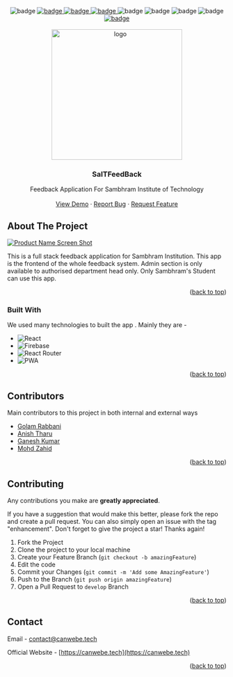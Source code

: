 <div id="top"></div>

<!-- PROJECT SHIELDS -->

<div align='center'>
  <img src='https://img.shields.io/netlify/ae22e8e4-9d21-49bb-aa54-4ac93d30bbd5' alt='badge'/>
  <a href="https://github.com/canwebe/SaITFeedBack/issues">
  <img src='https://img.shields.io/github/issues/canwebe/SaITFeedBack' alt='badge'/>
  </a>
  <a href="https://github.com/canwebe/SaITFeedBack/network">
   <img src='https://img.shields.io/github/forks/canwebe/SaITFeedBack' alt='badge'/>
  </a>
  <a href="https://github.com/canwebe/SaITFeedBack/stargazers">
    <img src='https://img.shields.io/github/stars/canwebe/SaITFeedBack' alt='badge'/>
  </a>
  <img src='https://img.shields.io/github/languages/top/canwebe/SaITFeedBack' alt='badge'/>
  <img src='https://img.shields.io/github/languages/count/canwebe/SaITFeedBack' alt='badge'/>
  <img src='https://img.shields.io/github/repo-size/canwebe/SaITFeedBack' alt='badge'/>
  <img src='https://img.shields.io/github/contributors/canwebe/saitfeedback' alt='badge'/>
  <a href="https://twitter.com/intent/tweet?text=Wow:&url=https%3A%2F%2Fgithub.com%2Fcanwebe%2FSaITFeedBack">
     <img src='https://img.shields.io/twitter/url?style=social&url=https%3A%2F%2Ftwitter.com%2Fteamcanwebe' alt='badge'/>
  </a>
 
</div>

<!--
*** I'm using markdown "reference style" links for readability.
*** Reference links are enclosed in brackets [ ] instead of parentheses ( ).
*** See the bottom of this document for the declaration of the reference variables
*** for contributors-url, forks-url, etc. This is an optional, concise syntax you may use.
*** https://www.markdownguide.org/basic-syntax/#reference-style-links
-->

<!-- PROJECT LOGO -->
<br />
<div align="center">
  <a href="https://github.com/canwebe/SaITFeedBack">
    <img width="300px" height="300px" src="public/logo512n.png" alt="logo"/>
  </a>

  <h3 align="center">SaITFeedBack</h3>

  <p align="center">
    Feedback Application For Sambhram Institute of Technology
    <br />
    <br />
    <a href="https://saitfeedback.netlify.app">View Demo</a>
    ·
    <a href="https://github.com/canwebe/SaITFeedBack/issues">Report Bug</a>
    ·
    <a href="https://github.com/canwebe/SaITFeedBack/issues">Request Feature</a>
  </p>
</div>

<!-- ABOUT THE PROJECT -->

## About The Project

[![Product Name Screen Shot][product-screenshot]](https://example.com)

This is a full stack feedback application for Sambhram Institution. This app is the frontend of the whole feedback system. Admin section is only available to authorised department head only. Only Sambhram's Student can use this app.

<p align="right">(<a href="#top">back to top</a>)</p>

### Built With

We used many technologies to built the app . Mainly they are -

- ![React](https://img.shields.io/badge/React-20232A?style=for-the-badge&logo=react&logoColor=61DAFB)
- ![Firebase](https://img.shields.io/badge/Firebase-20232A?style=for-the-badge&logo=firebase&logoColor=FFCA28)
- ![React Router](https://img.shields.io/badge/React_Router-20232A?style=for-the-badge&logo=reactrouter&logoColor=CA4245)
- ![PWA](https://img.shields.io/badge/PWA-5A0FC8?style=for-the-badge&logo=pwa&logoColor=ffffff)

<p align="right">(<a href="#top">back to top</a>)</p>

<!-- CONTRIBUTORS -->

## Contributors

Main contributors to this project in both internal and external ways

- [Golam Rabbani](https://github.com/devRabbani)
- [Anish Tharu](https://github.com/tharuAnish)
- [Ganesh Kumar](https://github.com/rohittiwari833)
- [Mohd Zahid](https://github.com/Mohd-Zahid-01)

<p align="right">(<a href="#top">back to top</a>)</p>

<!-- CONTRIBUTING -->

## Contributing

Any contributions you make are **greatly appreciated**.

If you have a suggestion that would make this better, please fork the repo and create a pull request. You can also simply open an issue with the tag "enhancement".
Don't forget to give the project a star! Thanks again!

1. Fork the Project
2. Clone the project to your local machine
3. Create your Feature Branch (`git checkout -b amazingFeature`)
4. Edit the code
5. Commit your Changes (`git commit -m 'Add some AmazingFeature'`)
6. Push to the Branch (`git push origin amazingFeature`)
7. Open a Pull Request to `develop` Branch

<p align="right">(<a href="#top">back to top</a>)</p>

<!-- CONTACT -->

## Contact

Email - [contact@canwebe.tech](contact@canwebe.tech)

Official Website - [https://canwebe.tech](https://canwebe.tech)

<p align="right">(<a href="#top">back to top</a>)</p>

<!-- MARKDOWN LINKS & IMAGES -->

[product-screenshot]: https://firebasestorage.googleapis.com/v0/b/saitfeedback-2a397.appspot.com/o/screenshots%2FScreenshot%202022-07-08%20234620.jpg?alt=media&token=eb061818-125d-4a2a-91ac-283756eccb49
